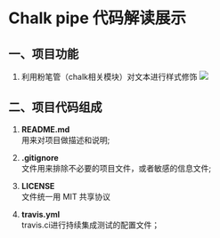 # Chalk pipe 代码解读展示
## 一、项目功能  
  1. 利用粉笔管（chalk相关模块）对文本进行样式修饰
![](../screenhot.png)
## 二、项目代码组成
  1. **README.md**  
  用来对项目做描述和说明;
  
  2. **.gitignore**  
  文件用来排除不必要的项目文件，或者敏感的信息文件;
  
  3. **LICENSE**  
  文件统一用 MIT 共享协议
  
  4. **travis.yml**  
  travis.ci进行持续集成测试的配置文件；  

